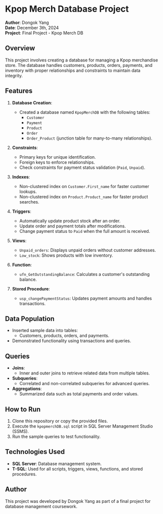 # Kpop Merch Database Project

**Author**: Dongok Yang  
**Date**: December 3th, 2024  
**Project**: Final Project - Kpop Merch DB

## Overview

This project involves creating a database for managing a Kpop merchandise store. The database handles customers, products, orders, payments, and inventory with proper relationships and constraints to maintain data integrity.

## Features

1. **Database Creation**:

   - Created a database named `KpopMerchDB` with the following tables:
     - `Customer`
     - `Payment`
     - `Product`
     - `Order`
     - `Order_Product` (junction table for many-to-many relationships).

2. **Constraints**:

   - Primary keys for unique identification.
   - Foreign keys to enforce relationships.
   - Check constraints for payment status validation (`Paid`, `Unpaid`).

3. **Indexes**:

   - Non-clustered index on `Customer.First_name` for faster customer lookups.
   - Non-clustered index on `Product.Product_name` for faster product searches.

4. **Triggers**:

   - Automatically update product stock after an order.
   - Update order and payment totals after modifications.
   - Change payment status to `Paid` when the full amount is received.

5. **Views**:

   - `Unpaid_orders`: Displays unpaid orders without customer addresses.
   - `Low_stock`: Shows products with low inventory.

6. **Function**:

   - `ufn_GetOutstandingBalance`: Calculates a customer's outstanding balance.

7. **Stored Procedure**:
   - `usp_changePaymentStatus`: Updates payment amounts and handles transactions.

## Data Population

- Inserted sample data into tables:
  - Customers, products, orders, and payments.
- Demonstrated functionality using transactions and queries.

## Queries

- **Joins**:
  - Inner and outer joins to retrieve related data from multiple tables.
- **Subqueries**:
  - Correlated and non-correlated subqueries for advanced queries.
- **Aggregations**:
  - Summarized data such as total payments and order values.

## How to Run

1. Clone this repository or copy the provided files.
2. Execute the `kpopmerchDB.sql` script in SQL Server Management Studio (SSMS).
3. Run the sample queries to test functionality.

## Technologies Used

- **SQL Server**: Database management system.
- **T-SQL**: Used for all scripts, triggers, views, functions, and stored procedures.

## Author

This project was developed by Dongok Yang as part of a final project for database management coursework.
